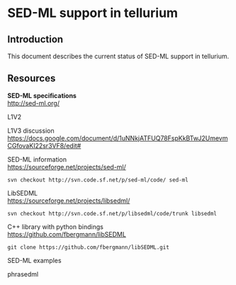# SED-ML support in tellurium
## Introduction
This document describes the current status of SED-ML support 
in tellurium.




## Resources
**SED-ML specifications**  
http://sed-ml.org/

L1V2  


L1V3 discussion
https://docs.google.com/document/d/1uNNkjATFUQ78FspKkBTwJ2UmevmCGfovaKI22sr3VF8/edit#

SED-ML information  
https://sourceforge.net/projects/sed-ml/  
```
svn checkout http://svn.code.sf.net/p/sed-ml/code/ sed-ml
```

LibSEDML  
https://sourceforge.net/projects/libsedml/  
```
svn checkout http://svn.code.sf.net/p/libsedml/code/trunk libsedml
```

C++ library with python bindings  
https://github.com/fbergmann/libSEDML  
```
git clone https://github.com/fbergmann/libSEDML.git
```

SED-ML examples



phrasedml
